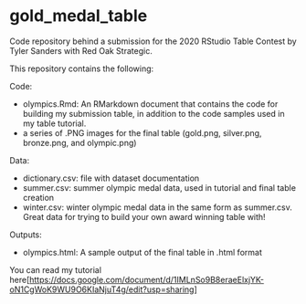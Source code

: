 # gold_medal_table
Code repository behind a submission for the 2020 RStudio Table Contest by Tyler Sanders with Red Oak Strategic. 

This repository contains the following: 

Code: 
- olympics.Rmd: An RMarkdown document that contains the code for building my submission table, in addition to the code samples used in my table tutorial. 
- a series of .PNG images for the final table (gold.png, silver.png, bronze.png, and olympic.png)

Data:
- dictionary.csv: file with dataset documentation
- summer.csv: summer olympic medal data, used in tutorial and final table creation 
- winter.csv: winter olympic medal data in the same form as summer.csv. Great data for trying to build your own award winning table with!

Outputs: 
- olympics.html: A sample output of the final table in .html format 


You can read my tutorial here[https://docs.google.com/document/d/1IMLnSo9B8eraeElxjYK-oN1CgWoK9WU9O6KIaNjuT4g/edit?usp=sharing]
